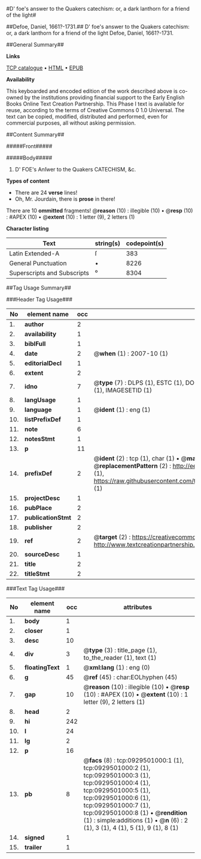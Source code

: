 #D' foe's answer to the Quakers catechism: or, a dark lanthorn for a friend of the light#

##Defoe, Daniel, 1661?-1731.##
D' foe's answer to the Quakers catechism: or, a dark lanthorn for a friend of the light
Defoe, Daniel, 1661?-1731.

##General Summary##

**Links**

[TCP catalogue](http://www.ota.ox.ac.uk/tcp/)  • 
[HTML](http://tei.it.ox.ac.uk/tcp/Texts-HTML/free/004/004820676.html)  • 
[EPUB](http://tei.it.ox.ac.uk/tcp/Texts-EPUB/free/004/004820676.epub)

**Availability**

This keyboarded and encoded edition of the
	       work described above is co-owned by the institutions
	       providing financial support to the Early English Books
	       Online Text Creation Partnership. This Phase I text is
	       available for reuse, according to the terms of Creative
	       Commons 0 1.0 Universal. The text can be copied,
	       modified, distributed and performed, even for
	       commercial purposes, all without asking permission.


##Content Summary##

#####Front#####

#####Body#####

1. D' FOE's Anſwer to the Quakers CATECHISM, &c.

**Types of content**

  * There are 24 **verse** lines!
  * Oh, Mr. Jourdain, there is **prose** in there!

There are 10 **ommitted** fragments! 
 @__reason__ (10) : illegible (10)  •  @__resp__ (10) : #APEX (10)  •  @__extent__ (10) : 1 letter (9), 2 letters (1)

**Character listing**


|Text|string(s)|codepoint(s)|
|---|---|---|
|Latin Extended-A|ſ|383|
|General Punctuation|•|8226|
|Superscripts             and Subscripts|⁰|8304|

##Tag Usage Summary##

###Header Tag Usage###

|No|element name|occ|attributes|
|---|---|---|---|
|1.|__author__|2||
|2.|__availability__|1||
|3.|__biblFull__|1||
|4.|__date__|2| @__when__ (1) : 2007-10 (1)|
|5.|__editorialDecl__|1||
|6.|__extent__|2||
|7.|__idno__|7| @__type__ (7) : DLPS (1), ESTC (1), DOCNO (1), TCP (1), GALEDOCNO (1), CONTENTSET (1), IMAGESETID (1)|
|8.|__langUsage__|1||
|9.|__language__|1| @__ident__ (1) : eng (1)|
|10.|__listPrefixDef__|1||
|11.|__note__|6||
|12.|__notesStmt__|1||
|13.|__p__|11||
|14.|__prefixDef__|2| @__ident__ (2) : tcp (1), char (1)  •  @__matchPattern__ (2) : ([0-9\-]+):([0-9IVX]+) (1), (.+) (1)  •  @__replacementPattern__ (2) : http://eebo.chadwyck.com/downloadtiff?vid=$1&page=$2 (1), https://raw.githubusercontent.com/textcreationpartnership/Texts/master/tcpchars.xml#$1 (1)|
|15.|__projectDesc__|1||
|16.|__pubPlace__|2||
|17.|__publicationStmt__|2||
|18.|__publisher__|2||
|19.|__ref__|2| @__target__ (2) : https://creativecommons.org/publicdomain/zero/1.0/ (1), http://www.textcreationpartnership.org/docs/. (1)|
|20.|__sourceDesc__|1||
|21.|__title__|2||
|22.|__titleStmt__|2||


###Text Tag Usage###

|No|element name|occ|attributes|
|---|---|---|---|
|1.|__body__|1||
|2.|__closer__|1||
|3.|__desc__|10||
|4.|__div__|3| @__type__ (3) : title_page (1), to_the_reader (1), text (1)|
|5.|__floatingText__|1| @__xml:lang__ (1) : eng (0)|
|6.|__g__|45| @__ref__ (45) : char:EOLhyphen (45)|
|7.|__gap__|10| @__reason__ (10) : illegible (10)  •  @__resp__ (10) : #APEX (10)  •  @__extent__ (10) : 1 letter (9), 2 letters (1)|
|8.|__head__|2||
|9.|__hi__|242||
|10.|__l__|24||
|11.|__lg__|2||
|12.|__p__|16||
|13.|__pb__|8| @__facs__ (8) : tcp:0929501000:1 (1), tcp:0929501000:2 (1), tcp:0929501000:3 (1), tcp:0929501000:4 (1), tcp:0929501000:5 (1), tcp:0929501000:6 (1), tcp:0929501000:7 (1), tcp:0929501000:8 (1)  •  @__rendition__ (1) : simple:additions (1)  •  @__n__ (6) : 2 (1), 3 (1), 4 (1), 5 (1), 9 (1), 8 (1)|
|14.|__signed__|1||
|15.|__trailer__|1||

